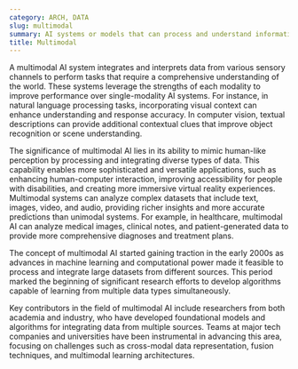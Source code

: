 ```yaml
---
category: ARCH, DATA
slug: multimodal
summary: AI systems or models that can process and understand information from multiple modalities, such as text, images, and sound.
title: Multimodal
---
```


A multimodal AI system integrates and interprets data from various sensory channels to perform tasks that require a comprehensive understanding of the world. These systems leverage the strengths of each modality to improve performance over single-modality AI systems. For instance, in natural language processing tasks, incorporating visual context can enhance understanding and response accuracy. In computer vision, textual descriptions can provide additional contextual clues that improve object recognition or scene understanding.

The significance of multimodal AI lies in its ability to mimic human-like perception by processing and integrating diverse types of data. This capability enables more sophisticated and versatile applications, such as enhancing human-computer interaction, improving accessibility for people with disabilities, and creating more immersive virtual reality experiences. Multimodal systems can analyze complex datasets that include text, images, video, and audio, providing richer insights and more accurate predictions than unimodal systems. For example, in healthcare, multimodal AI can analyze medical images, clinical notes, and patient-generated data to provide more comprehensive diagnoses and treatment plans.

The concept of multimodal AI started gaining traction in the early 2000s as advances in machine learning and computational power made it feasible to process and integrate large datasets from different sources. This period marked the beginning of significant research efforts to develop algorithms capable of learning from multiple data types simultaneously.

Key contributors in the field of multimodal AI include researchers from both academia and industry, who have developed foundational models and algorithms for integrating data from multiple sources. Teams at major tech companies and universities have been instrumental in advancing this area, focusing on challenges such as cross-modal data representation, fusion techniques, and multimodal learning architectures.
